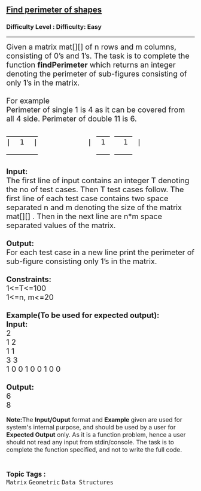 <h2><a href="https://www.geeksforgeeks.org/problems/find-perimeter-of-shapes/1?page=1&category=Matrix,Graph&difficulty=Easy&status=unsolved&sortBy=accuracy">Find perimeter of shapes</a></h2><h3>Difficulty Level : Difficulty: Easy</h3><hr><div class="problems_problem_content__Xm_eO"><p><span style="font-size:20px">Given a matrix mat[][] of n&nbsp;rows and m&nbsp;columns, consisting of 0’s and 1’s. The task is to complete the function <strong>findPerimeter</strong> which returns an integer denoting the&nbsp;perimeter of sub-figures consisting of only 1’s in the matrix.<br>
<br>
For example<br>
Perimeter of single 1 is 4 as it can be covered from all 4 side. Perimeter of double 11 is 6.</span></p>

<pre><span style="font-size:20px"><u>       </u>             <u>   </u> <u>    </u>
|  1  |           |  1    1  |
<u>       </u>             <u>   </u> <u>    </u></span></pre>

<p><br>
<span style="font-size:20px"><strong>Input:</strong><br>
The first line of input contains an integer T denoting the no of test cases. Then T test cases follow. The first line of each test case contains two space separated n and m denoting the size of the matrix mat[][] . Then in the next line&nbsp;are n*m&nbsp;space separated values of the matrix.<br>
<br>
<strong>Output:</strong><br>
For each test case in a new line print the perimeter of sub-figure consisting only 1’s in the matrix.<br>
<br>
<strong>Constraints:</strong><br>
1&lt;=T&lt;=100<br>
1&lt;=n, m&lt;=20<br>
<br>
<strong>Example(To be used for expected output):<br>
Input:</strong><br>
2<br>
1 2<br>
1 1&nbsp;<br>
3 3<br>
1 0 0 1 0 0 1 0 0<br>
<br>
<strong>Output:</strong><br>
6<br>
8</span><br>
<br>
<span style="font-size:16px"><strong>Note:</strong>The <strong>Input/Ouput</strong> format and <strong>Example</strong> given are used for system's internal purpose, and should be used by a user for <strong>Expected Output</strong> only. As it is a function problem, hence a user should not read any input from stdin/console. The task is to complete the function specified, and not to write the full code.</span></p>
</div><br><p><span style=font-size:18px><strong>Topic Tags : </strong><br><code>Matrix</code>&nbsp;<code>Geometric</code>&nbsp;<code>Data Structures</code>&nbsp;